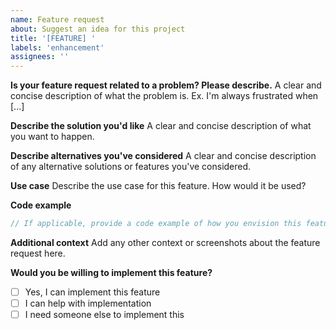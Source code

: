```yaml
---
name: Feature request
about: Suggest an idea for this project
title: '[FEATURE] '
labels: 'enhancement'
assignees: ''
---
```


**Is your feature request related to a problem? Please describe.**
A clear and concise description of what the problem is. Ex. I'm always frustrated when [...]

**Describe the solution you'd like**
A clear and concise description of what you want to happen.

**Describe alternatives you've considered**
A clear and concise description of any alternative solutions or features you've considered.

**Use case**
Describe the use case for this feature. How would it be used?

**Code example**
```dart
// If applicable, provide a code example of how you envision this feature working
```

**Additional context**
Add any other context or screenshots about the feature request here.

**Would you be willing to implement this feature?**
- [ ] Yes, I can implement this feature
- [ ] I can help with implementation
- [ ] I need someone else to implement this
